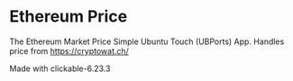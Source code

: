 # Ethereum Price

The Ethereum Market Price Simple Ubuntu Touch (UBPorts) App. Handles price from https://cryptowat.ch/

Made with clickable-6.23.3
